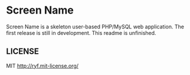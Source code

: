 # Screen Name

Screen Name is a skeleton user-based PHP/MySQL web application.
The first release is still in development.
This readme is unfinished.

## LICENSE

MIT <http://ryf.mit-license.org/>
